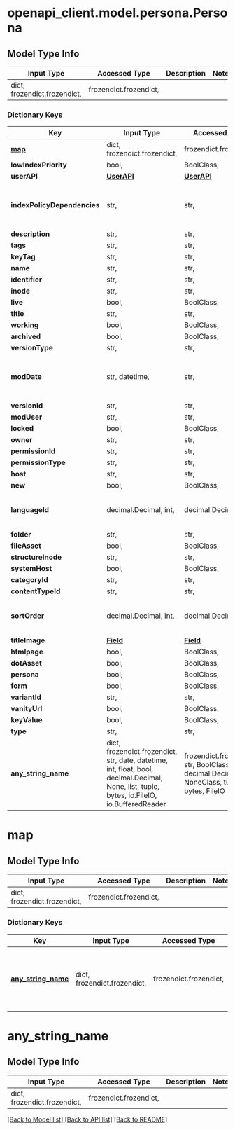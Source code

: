 # openapi_client.model.persona.Persona

## Model Type Info
Input Type | Accessed Type | Description | Notes
------------ | ------------- | ------------- | -------------
dict, frozendict.frozendict,  | frozendict.frozendict,  |  | 

### Dictionary Keys
Key | Input Type | Accessed Type | Description | Notes
------------ | ------------- | ------------- | ------------- | -------------
**[map](#map)** | dict, frozendict.frozendict,  | frozendict.frozendict,  |  | [optional] 
**lowIndexPriority** | bool,  | BoolClass,  |  | [optional] 
**userAPI** | [**UserAPI**](UserAPI.md) | [**UserAPI**](UserAPI.md) |  | [optional] 
**indexPolicyDependencies** | str,  | str,  |  | [optional] must be one of ["DEFER", "WAIT_FOR", "FORCE", ] 
**description** | str,  | str,  |  | [optional] 
**tags** | str,  | str,  |  | [optional] 
**keyTag** | str,  | str,  |  | [optional] 
**name** | str,  | str,  |  | [optional] 
**identifier** | str,  | str,  |  | [optional] 
**inode** | str,  | str,  |  | [optional] 
**live** | bool,  | BoolClass,  |  | [optional] 
**title** | str,  | str,  |  | [optional] 
**working** | bool,  | BoolClass,  |  | [optional] 
**archived** | bool,  | BoolClass,  |  | [optional] 
**versionType** | str,  | str,  |  | [optional] 
**modDate** | str, datetime,  | str,  |  | [optional] value must conform to RFC-3339 date-time
**versionId** | str,  | str,  |  | [optional] 
**modUser** | str,  | str,  |  | [optional] 
**locked** | bool,  | BoolClass,  |  | [optional] 
**owner** | str,  | str,  |  | [optional] 
**permissionId** | str,  | str,  |  | [optional] 
**permissionType** | str,  | str,  |  | [optional] 
**host** | str,  | str,  |  | [optional] 
**new** | bool,  | BoolClass,  |  | [optional] 
**languageId** | decimal.Decimal, int,  | decimal.Decimal,  |  | [optional] value must be a 64 bit integer
**folder** | str,  | str,  |  | [optional] 
**fileAsset** | bool,  | BoolClass,  |  | [optional] 
**structureInode** | str,  | str,  |  | [optional] 
**systemHost** | bool,  | BoolClass,  |  | [optional] 
**categoryId** | str,  | str,  |  | [optional] 
**contentTypeId** | str,  | str,  |  | [optional] 
**sortOrder** | decimal.Decimal, int,  | decimal.Decimal,  |  | [optional] value must be a 64 bit integer
**titleImage** | [**Field**](Field.md) | [**Field**](Field.md) |  | [optional] 
**htmlpage** | bool,  | BoolClass,  |  | [optional] 
**dotAsset** | bool,  | BoolClass,  |  | [optional] 
**persona** | bool,  | BoolClass,  |  | [optional] 
**form** | bool,  | BoolClass,  |  | [optional] 
**variantId** | str,  | str,  |  | [optional] 
**vanityUrl** | bool,  | BoolClass,  |  | [optional] 
**keyValue** | bool,  | BoolClass,  |  | [optional] 
**type** | str,  | str,  |  | [optional] 
**any_string_name** | dict, frozendict.frozendict, str, date, datetime, int, float, bool, decimal.Decimal, None, list, tuple, bytes, io.FileIO, io.BufferedReader | frozendict.frozendict, str, BoolClass, decimal.Decimal, NoneClass, tuple, bytes, FileIO | any string name can be used but the value must be the correct type | [optional]

# map

## Model Type Info
Input Type | Accessed Type | Description | Notes
------------ | ------------- | ------------- | -------------
dict, frozendict.frozendict,  | frozendict.frozendict,  |  | 

### Dictionary Keys
Key | Input Type | Accessed Type | Description | Notes
------------ | ------------- | ------------- | ------------- | -------------
**[any_string_name](#any_string_name)** | dict, frozendict.frozendict,  | frozendict.frozendict,  | any string name can be used but the value must be the correct type | [optional] 

# any_string_name

## Model Type Info
Input Type | Accessed Type | Description | Notes
------------ | ------------- | ------------- | -------------
dict, frozendict.frozendict,  | frozendict.frozendict,  |  | 

[[Back to Model list]](../../README.md#documentation-for-models) [[Back to API list]](../../README.md#documentation-for-api-endpoints) [[Back to README]](../../README.md)

